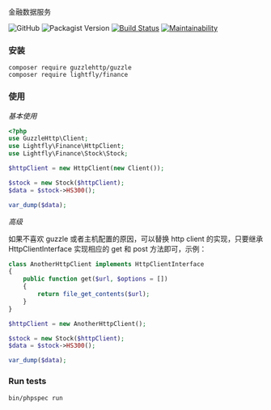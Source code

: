 金融数据服务

![GitHub](https://img.shields.io/github/license/twn39/phpfinance.svg?style=flat-square)
![Packagist Version](https://img.shields.io/packagist/v/lightfly/finance.svg?style=flat-square)
[![Build Status](https://travis-ci.com/twn39/phpfinance.svg?branch=master)](https://travis-ci.com/twn39/phpfinance)
[![Maintainability](https://api.codeclimate.com/v1/badges/bc35f8b7c6b61345a2d9/maintainability)](https://codeclimate.com/github/twn39/phpfinance/maintainability)


### 安装

``` 
composer require guzzlehttp/guzzle
composer require lightfly/finance
```

### 使用

*基本使用*

```php
<?php
use GuzzleHttp\Client;
use Lightfly\Finance\HttpClient;
use Lightfly\Finance\Stock\Stock;

$httpClient = new HttpClient(new Client());

$stock = new Stock($httpClient);
$data = $stock->HS300();

var_dump($data);
```

*高级*

如果不喜欢 guzzle 或者主机配置的原因，可以替换 http client 的实现，只要继承 HttpClientInterface 实现相应的 get 和 post 方法即可，示例：

```php 
class AnotherHttpClient implements HttpClientInterface
{
    public function get($url, $options = [])
    {
        return file_get_contents($url);
    }
}

$httpClient = new AnotherHttpClient();

$stock = new Stock($httpClient);
$data = $stock->HS300();

var_dump($data);

```


### Run tests

    bin/phpspec run
